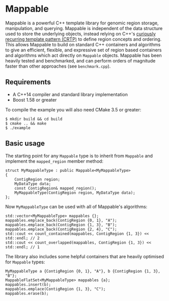 # Mappable

Mappable is a powerful C++ template library for genomic region storage, manipulation, and querying. Mappable is independent of the data structure used to store the underlying objects, instead relying on C++'s [curiously recurring template pattern (CRTP)](https://en.wikipedia.org/wiki/Curiously_recurring_template_pattern) to define region concepts and ordering. This allows Mappable to build on standard C++ containers and algorithms to give an efficient, flexible, and expressive set of region based containers and algorithms which act directly on `Mappable` objects. Mappable has been heavily tested and benchmarked, and can perform orders of magnitude faster than other approaches (see `benchmark.cpp`).

## Requirements

* A C++14 compiler and standard library implementation
* Boost 1.58 or greater

To compile the example you will also need CMake 3.5 or greater:

```shell
$ mkdir build && cd build
$ cmake .. && make
$ ./example
```

## Basic usage

The starting point for any `Mappable` type is to inherit from `Mappable` and implement the `mapped_region` member method:

    struct MyMappableType : public Mappable<MyMappableType>
    {
        ContigRegion region;
        MyDataType data;
        const ContigRegion& mapped_region();
        MyMappableType(ContigRegion region, MyDataType data);
    };

Now `MyMappableType` can be used with all of Mappable's algorithms:

    std::vector<MyMappableType> mappables {};
    mappables.emplace_back(ContigRegion {0, 1}, "A");
    mappables.emplace_back(ContigRegion {1, 3}, "B");
    mappables.emplace_back(ContigRegion {2, 4}, "C");
    std::cout << count_contained(mappables, ContigRegion {1, 3}) << std::endl; // 2
    std::cout << count_overlapped(mappables, ContigRegion {1, 3}) << std::endl; // 1

The library also includes some helpful containers that are heavily optimised for `Mappable` types:

    MyMappableType a {ContigRegion {0, 1}, "A"}, b {ContigRegion {1, 3}, "B"};
    MappableFlatSet<MyMappableType> mappables {a};
    mappables.insert(b);
    mappables.emplace(ContigRegion {1, 3}, "C");
    mappables.erase(b);
